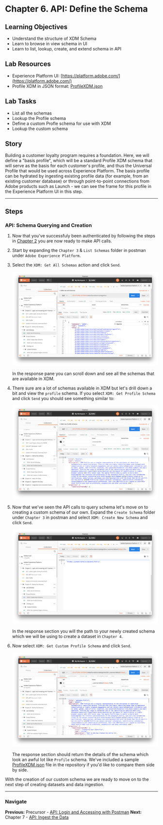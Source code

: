 # Chapter 6. API: Define the Schema

## Learning Objectives

- Understand the structure of XDM Schema
- Learn to browse in view schema in UI
- Learn to list, lookup, create, and extend schema in API

## Lab Resources

- Experience Platform UI: [https://platform.adobe.com/](https://platform.adobe.com/)
- Profile XDM in JSON format: [ProfileXDM.json](data/profileXDM.json)

## Lab Tasks

- List all the schemas
- Lookup the Profile schema
- Define a custom Profle schema for use with XDM
- Lookup the custom schema

## Story

Building a customer loyalty program requires a foundation. Here, we will define a "basis profile", which will be a standard Profile XDM schema that will serve as the basis for each customer's profile, and thus the Universal Profile that would be used across Experience Platform. The basis profile can be hydrated by ingesting existing profile data (for example, from an existing customer database) or through point-to-point connections from Adobe products such as Launch - we can see the frame for this profile in the Experience Platform UI in this step.

---

## Steps

### API: Schema Querying and Creation

1. Now that you've successfuly been authenticated by following the steps in [Chapter 2](chapters/chapter-2.md) you are now ready to make API calls.
1. Start by expanding the `Chapter 3` & `List Schemas` folder in postman under `Adobe Experience Platform`.
1. Select the `XDM: Get All Schemas` action and click `Send`.

   ![](../images/chapter-3/get_all_schemas.png)

   In the response pane you can scroll down and see all the schemas that are available in XDM.

1. There sure are a lot of schemas available in XDM but let's drill down a bit and view the `profile` schema. If you select `XDM: Get Profile Schema` and click `Send` you should see something similar to:

   ![](../images/chapter-3/get_profile_schema.png)

1. Now that we've seen the API calls to query schema let's move on to creating a custom schema of our own. Expand the `Create Schema` folder under `Chapter 3` in postman and select `XDM: Create New Schema` and click `Send`.

   ![](../images/chapter-3/create_schema.png)

   In the response section you will the path to your newly created schema which we will be using to create a dataset in `Chapter 4`.

1. Now select `XDM: Get Custom Profile Schema` and click `Send`.

   ![](../images/chapter-3/get_custom_profile_schema.png)

   The response section should return the details of the schema which look an awful lot like `Profile` schema. We've included a sample [ProfileXDM.json](data/profileXDM.json) file in the repository if you'd like to compare them side by side.

With the creation of our custom schema we are ready to move on to the next step of creating datasets and data ingestion.

---

### Navigate

**Previous:** Precursor - [API: Login and Accessing with Postman](chapter-6-precursor.md)
**Next:** Chapter 7 - [API: Ingest the Data](chapter-7.md)
